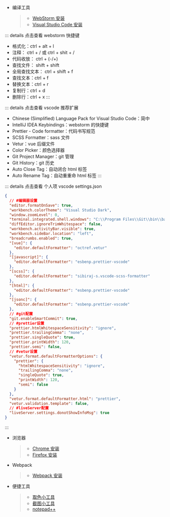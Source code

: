 - 编译工具
  > - [WebStorm 安装](http://www.jetbrains.com/webstorm/ 'WebStorm 官网')
  > - [Visual Studio Code 安装](https://code.visualstudio.com/ 'Visual Studio Code 官网')

::: details 点击查看 webstorm 快捷键

- 格式化：ctrl + alt + l
- 注释： ctrl + / 或 ctrl + shit + /
- 代码收放： ctrl + (-/+)
- 查找文件： shift + shift
- 全局查找文本： ctrl + shift + f
- 查找文本：ctrl + f
- 替换文本：ctrl + r
- 复制行：ctrl + d
- 删除行：ctrl + x
  :::

::: details 点击查看 vscode 推荐扩展

- Chinese (Simplified) Language Pack for Visual Studio Code：简中
- IntelliJ IDEA Keybindings：webstorm 的快捷键
- Prettier - Code formatter：代码书写规范
- SCSS Formatter：sass 文件
- Vetur：vue 后缀文件
- Color Picker：颜色选择器
- Git Project Manager：git 管理
- Git History：git 历史
- Auto Close Tag：自动闭合 html 标签
- Auto Rename Tag：自动重重命 html 标签
  :::

::: details 点击查看 个人项 vscode settings.json

```json
{
  // #编辑器设置
  "editor.formatOnSave": true,
  "workbench.colorTheme": "Visual Studio Dark",
  "window.zoomLevel": 0,
  "terminal.integrated.shell.windows": "C:\\Program Files\\Git\\bin\\bash.exe",
  "diffEditor.ignoreTrimWhitespace": false,
  "workbench.activityBar.visible": true,
  "workbench.sideBar.location": "left",
  "breadcrumbs.enabled": true,
  "[vue]": {
    "editor.defaultFormatter": "octref.vetur"
  },
  "[javascript]": {
    "editor.defaultFormatter": "esbenp.prettier-vscode"
  },
  "[scss]": {
    "editor.defaultFormatter": "sibiraj-s.vscode-scss-formatter"
  },
  "[html]": {
    "editor.defaultFormatter": "esbenp.prettier-vscode"
  },
  "[jsonc]": {
    "editor.defaultFormatter": "esbenp.prettier-vscode"
  },
  // #git配置
  "git.enableSmartCommit": true,
  // #prettier设置
  "prettier.htmlWhitespaceSensitivity": "ignore",
  "prettier.trailingComma": "none",
  "prettier.singleQuote": true,
  "prettier.printWidth": 120,
  "prettier.semi": false,
  // #vetur设置
  "vetur.format.defaultFormatterOptions": {
    "prettier": {
      "htmlWhitespaceSensitivity": "ignore",
      "trailingComma": "none",
      "singleQuote": true,
      "printWidth": 120,
      "semi": false
    }
  },
  "vetur.format.defaultFormatter.html": "prettier",
  "vetur.validation.template": false,
  // #liveServer配置
  "liveServer.settings.donotShowInfoMsg": true
}
```

:::

- 浏览器

  > - [Chrome 安装](https://www.google.cn/intl/zh-CN/chrome/ 'Chrome 官网')
  > - [Firefox 安装](http://www.firefox.com.cn/ 'Firefox 官网')

- Webpack

  > - [Webpack 安装](http://webpack.github.io/ 'Webpack 官网下载')

- 便捷工具
  > - [取色小工具](https://colorpix.en.softonic.com/ '取色小工具')
  > - [截图小工具](https://www.snipaste.com/ '截图小工具')
  > - [notepad++](http://www.notepad-plus-plus.org/ 'notepad++')
